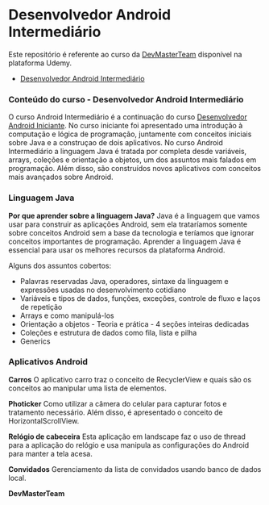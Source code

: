 ﻿# Desenvolvedor Android Intermediário

Este repositório é referente ao curso da [DevMasterTeam](http://devmasterteam.com) disponível na plataforma Udemy.
- [Desenvolvedor Android Intermediário](https://www.udemy.com/desenvolvedor-android-intermediario/?couponCode=AULABONUS)

### Conteúdo do curso - Desenvolvedor Android Intermediário
O curso Android Intermediário é a continuação do curso [Desenvolvedor Android Iniciante](https://www.udemy.com/desenvolvedor-android-iniciante). No curso iniciante foi apresentado uma introdução à computação e lógica de programação, juntamente com conceitos iniciais sobre Java e a construçao de dois aplicativos. No curso Android Intermediário a linguagem Java é tratada por completa desde variáveis, arrays, coleções e orientação a objetos, um dos assuntos mais falados em programação.
Além disso, são construídos novos aplicativos com conceitos mais avançados sobre Android. 

### **Linguagem Java**
**Por que aprender sobre a linguagem Java?**
Java é a linguagem que vamos usar para construir as aplicações Android, sem ela trataríamos somente sobre conceitos Android sem a base da tecnologia e teríamos que ignorar conceitos importantes de programação. Aprender a linguagem Java é essencial para usar os melhores recursos da plataforma Android.

Alguns dos assuntos cobertos:
- Palavras reservadas Java, operadores, sintaxe da linguagem e expressões usadas no desenvolvimento cotidiano
- Variáveis e tipos de dados, funções, exceções, controle de fluxo e laços de repetição
- Arrays e como manipulá-los
- Orientação a objetos - Teoria e prática - 4 seções inteiras dedicadas
- Coleções e estrutura de dados como fila, lista e pilha
- Generics 

### **Aplicativos Android**
**Carros**
O aplicativo carro traz o conceito de RecyclerView e quais são os conceitos ao manipular uma lista de elementos.

**Photicker**
Como utilizar a câmera do celular para capturar fotos e tratamento necessário. Além disso, é apresentado o conceito de HorizontalScrollView.

**Relógio de cabeceira**
Esta aplicação em landscape faz o uso de thread para a aplicação do relógio e usa manipula as configurações do Android para manter a tela acesa.

**Convidados**
Gerenciamento da lista de convidados usando banco de dados local.

**DevMasterTeam**